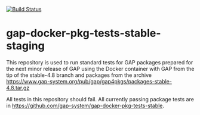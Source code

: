 [![Build Status](https://travis-ci.org/gap-system/gap-docker-pkg-tests-stable-staging.svg?branch=master)](https://travis-ci.org/gap-system/gap-docker-pkg-tests-stable-staging)

# gap-docker-pkg-tests-stable-staging

This repository is used to run standard tests for GAP packages prepared
for the next minor release of GAP using the Docker container with GAP 
from the tip of the stable-4.8 branch and packages from the archive 
https://www.gap-system.org/pub/gap/gap4pkgs/packages-stable-4.8.tar.gz

All tests in this repository should fail. All currently passing package
tests are in https://github.com/gap-system/gap-docker-pkg-tests-stable.
